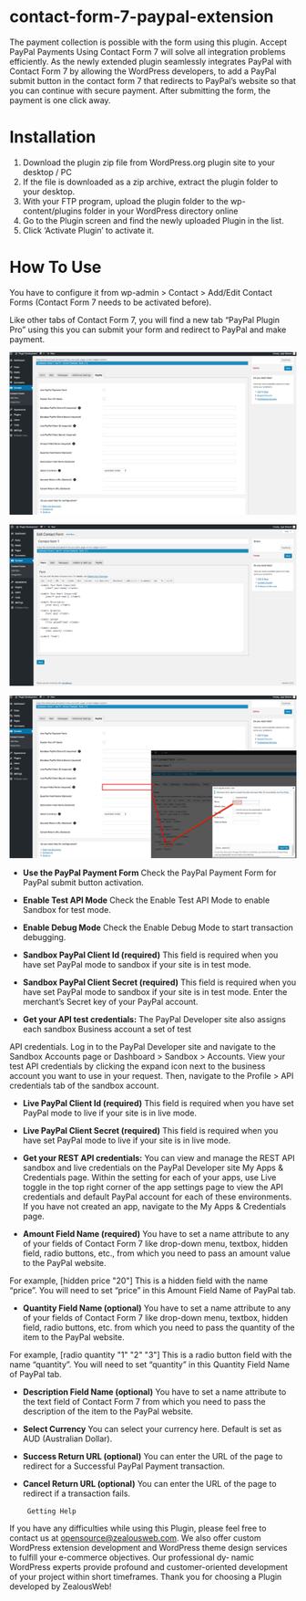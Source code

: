 # contact-form-7-paypal-extension
The payment collection is possible with the form using this plugin. Accept PayPal Payments Using Contact Form 7 will solve all integration problems efficiently. As the newly extended plugin seamlessly integrates PayPal with Contact Form 7 by allowing the WordPress developers, to add a PayPal submit button in the contact form 7 that redirects to PayPal’s website so that you can continue with secure payment. After submitting the form, the payment is one click away.

# Installation
1. Download the plugin zip file from WordPress.org plugin site to your desktop / PC
2. If the file is downloaded as a zip archive, extract the plugin folder to your desktop.
3. With your FTP program, upload the plugin folder to the wp-content/plugins folder in your WordPress directory online
4. Go to the Plugin screen and find the newly uploaded Plugin in the list.
5. Click ‘Activate Plugin’ to activate it.

# How To Use


You have to configure it from wp-admin > Contact > Add/Edit Contact Forms (Contact Form 7 needs to be activated before).

Like other tabs of Contact Form 7, you will find a new tab “PayPal Plugin Pro” using this you can submit your form and redirect to PayPal and make payment.

![Screenshot](resources/img/screenshot-1.png)

![Screenshot](resources/img/screenshot-2.png)

![Screenshot](resources/img/screenshot-3.png)


- **Use the PayPal Payment Form**
Check the PayPal Payment Form for PayPal submit button activation.

- **Enable Test API Mode**
Check the Enable Test API Mode to enable Sandbox for test mode.

- **Enable Debug Mode**
Check the Enable Debug Mode to start transaction debugging.

- **Sandbox PayPal Client Id (required)**
This field is required when you have set PayPal mode to sandbox if your site is in test mode.

- **Sandbox PayPal Client Secret (required)**
This field is required when you have set PayPal mode to sandbox if your site is in test mode. Enter the merchant’s Secret key of your PayPal account.

- **Get your API test credentials:**
The PayPal Developer site also assigns each sandbox Business account a set of test

API credentials. Log in to the PayPal Developer site and navigate to the Sandbox
Accounts page or Dashboard > Sandbox > Accounts. View your test API credentials by clicking the expand icon next to the business account you want to use in your request. Then, navigate to the Profile > API credentials tab of the sandbox account.

- **Live PayPal Client Id (required)**
This field is required when you have set PayPal mode to live if your site is in live mode.

- **Live PayPal Client Secret (required)**
This field is required when you have set PayPal mode to live if your site is in live mode.

- **Get your REST API credentials:**
You can view and manage the REST API sandbox and live credentials on the PayPal
Developer site My Apps & Credentials page. Within the setting for each of your apps, use Live toggle in the top right corner of the app settings page to view the API credentials and default PayPal account for each of these environments. If you have not created an app, navigate to the My Apps & Credentials page.

- **Amount Field Name (required)**
You have to set a name attribute to any of your fields of Contact Form 7 like drop-down menu, textbox, hidden field, radio buttons, etc., from which you need to pass an amount value to the PayPal website.

For example, [hidden price "20"] This is a hidden field with the name “price”. You will need to set “price” in this Amount Field Name of PayPal tab.

- **Quantity Field Name (optional)**
You have to set a name attribute to any of your fields of Contact Form 7 like drop-down menu, textbox, hidden field, radio buttons, etc. from which you need to pass the quantity of the item to the PayPal website.

For example, [radio quantity "1" "2" "3"] This is a radio button field with the name “quantity”. You will need to set “quantity” in this Quantity Field Name of PayPal tab.

- **Description Field Name (optional)**
You have to set a name attribute to the text field of Contact Form 7 from which you need to pass the description of the item to the PayPal website.

- **Select Currency**
You can select your currency here. Default is set as AUD (Australian Dollar).

- **Success Return URL (optional)**
You can enter the URL of the page to redirect for a Successful PayPal Payment transaction.

- **Cancel Return URL (optional)**
You can enter the URL of the page to redirect if a transaction fails.


       Getting Help


If you have any difficulties while using this Plugin, please feel free to contact us at opensource@zealousweb.com. We also offer custom WordPress extension development and WordPress theme design services to fulfill your e-commerce objectives. Our professional dy‐ namic WordPress experts provide profound and customer-oriented development of your project within short timeframes. Thank you for choosing a Plugin developed by ZealousWeb!




